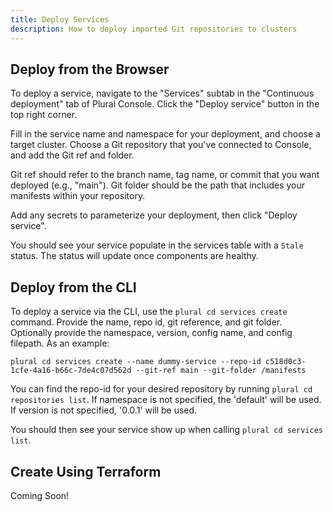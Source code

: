 ```yaml
---
title: Deploy Services
description: How to deploy imported Git repositories to clusters
---
```


## Deploy from the Browser

To deploy a service, navigate to the "Services" subtab in the "Continuous deployment" tab of Plural Console. Click the "Deploy service" button in the top right corner.

Fill in the service name and namespace for your deployment, and choose a target cluster. Choose a Git repository that you've connected to Console, and add the Git ref and folder.

Git ref should refer to the branch name, tag name, or commit that you want deployed (e.g., "main"). Git folder should be the path that includes your manifests within your repository.

Add any secrets to parameterize your deployment, then click "Deploy service".

You should see your service populate in the services table with a `Stale` status. The status will update once components are healthy.

## Deploy from the CLI

To deploy a service via the CLI, use the `plural cd services create` command. Provide the name, repo id, git reference, and git folder. Optionally provide the namespace, version, config name, and config filepath. As an example:

```
plural cd services create --name dummy-service --repo-id c518d0c3-1cfe-4a16-b66c-7de4c07d562d --git-ref main --git-folder /manifests
```

You can find the repo-id for your desired repository by running `plural cd repositories list`. If namespace is not specified, the 'default' will be used. If version is not specified, '0.0.1' will be used.

You should then see your service show up when calling `plural cd services list`.

## Create Using Terraform

Coming Soon!
